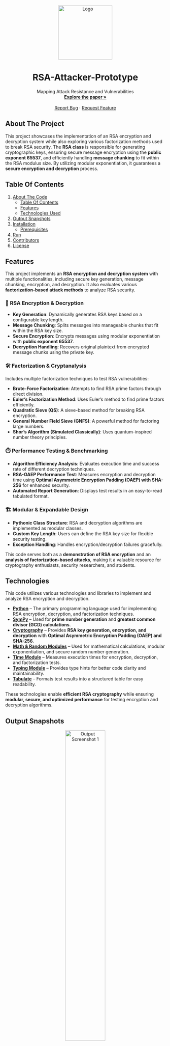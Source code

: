<a id="readme-top"></a>

<!-- PROJECT LOGO -->
<br />
<div align="center"> 
  <a href="https://github.com/feiryrej/rsa-attacker-prototype">
    <img src="https://github.com/user-attachments/assets/2da91324-a23d-4655-99d6-766c71b232ae" alt="Logo" width="170" height="170">
  </a>

  <h1 align="center">RSA-Attacker-Prototype</h1> 
  <p align="center">
    Mapping Attack Resistance and Vulnerabilities
    <br />
    <a href="https://drive.google.com/drive/folders/13OPHTafFAbe67403Vr7lv9-Q2bJgp9s2"><strong>Explore the paper »</strong></a>
    <br />
    <br />
    <a href="https://github.com/feiryrej/rsa-attacker-prototype/issues">Report Bug</a>
    ·
    <a href="https://github.com/feiryrej/rsa-attacker-prototype/issues">Request Feature</a>
  </p>
</div>

<!-- ABOUT THE PROJECT -->
## About The Project
This project showcases the implementation of an RSA encryption and decryption system while also exploring various factorization methods used to break RSA security. The **RSA class** is responsible for generating cryptographic keys, ensuring secure message encryption using the **public exponent 65537**, and efficiently handling **message chunking** to fit within the RSA modulus size. By utilizing modular exponentiation, it guarantees a **secure encryption and decryption** process.

<!-- TABLE OF CONTENTS -->
## Table Of Contents
<ol>
  <li>
    <a href="#about-the-project">About The Code</a>
    <ul>
      <li><a href="#table-of-contents">Table Of Contents</a></li>
      <li><a href="#features">Features</a></li>
      <li><a href="#technologies">Technologies Used</a></li>
    </ul>
  </li>
  <li>
    <a href="#output-snapshots">Output Snapshots</a>
  </li>
  <li>
    <a href="#installation">Installation</a>
    <ul>
      <li><a href="#prerequisites">Prerequisites</a></li>
    </ul>
  </li>
  <li>
    <a href="#run">Run</a>
  </li>
  <li>
    <a href="#contributors">Contributors</a>
  </li>
  <li>
    <a href="#license">License</a>
  </li>
</ol> 

<!-- FEATURES -->
## Features

This project implements an **RSA encryption and decryption system** with multiple functionalities, including secure key generation, message chunking, encryption, and decryption. It also evaluates various **factorization-based attack methods** to analyze RSA security.

### 🔐 RSA Encryption & Decryption  
- **Key Generation**: Dynamically generates RSA keys based on a configurable key length.  
- **Message Chunking**: Splits messages into manageable chunks that fit within the RSA key size.  
- **Secure Encryption**: Encrypts messages using modular exponentiation with **public exponent 65537**.  
- **Decryption Handling**: Recovers original plaintext from encrypted message chunks using the private key.  

### 🛠️ Factorization & Cryptanalysis  
Includes multiple factorization techniques to test RSA vulnerabilities:  
- **Brute-Force Factorization**: Attempts to find RSA prime factors through direct division.  
- **Euler’s Factorization Method**: Uses Euler’s method to find prime factors efficiently.  
- **Quadratic Sieve (QS)**: A sieve-based method for breaking RSA encryption.  
- **General Number Field Sieve (GNFS)**: A powerful method for factoring large numbers.  
- **Shor’s Algorithm (Simulated Classically)**: Uses quantum-inspired number theory principles.  

### ⏱️ Performance Testing & Benchmarking  
- **Algorithm Efficiency Analysis**: Evaluates execution time and success rate of different decryption techniques.  
- **RSA-OAEP Performance Test**: Measures encryption and decryption time using **Optimal Asymmetric Encryption Padding (OAEP) with SHA-256** for enhanced security.  
- **Automated Report Generation**: Displays test results in an easy-to-read tabulated format.  

### 🏗️ Modular & Expandable Design  
- **Pythonic Class Structure**: RSA and decryption algorithms are implemented as modular classes.  
- **Custom Key Length**: Users can define the RSA key size for flexible security testing.  
- **Exception Handling**: Handles encryption/decryption failures gracefully.  

This code serves both as a **demonstration of RSA encryption** and an **analysis of factorization-based attacks**, making it a valuable resource for cryptography enthusiasts, security researchers, and students.

<!-- TECHNOLOGIES USED -->
## Technologies

This code utilizes various technologies and libraries to implement and analyze RSA encryption and decryption.  

- **[Python](https://www.python.org/)** – The primary programming language used for implementing RSA encryption, decryption, and factorization techniques.  
- **[SymPy](https://www.sympy.org/)** – Used for **prime number generation** and **greatest common divisor (GCD) calculations**.  
- **[Cryptography](https://cryptography.io/)** – Provides **RSA key generation, encryption, and decryption** with **Optimal Asymmetric Encryption Padding (OAEP) and SHA-256**.  
- **[Math & Random Modules](https://docs.python.org/3/library/math.html)** – Used for mathematical calculations, modular exponentiation, and secure random number generation.  
- **[Time Module](https://docs.python.org/3/library/time.html)** – Measures execution times for encryption, decryption, and factorization tests.  
- **[Typing Module](https://docs.python.org/3/library/typing.html)** – Provides type hints for better code clarity and maintainability.  
- **[Tabulate](https://pypi.org/project/tabulate/)** – Formats test results into a structured table for easy readability.  

These technologies enable **efficient RSA cryptography** while ensuring **modular, secure, and optimized performance** for testing encryption and decryption algorithms.

<!-- OUTPUT SNAPSHOTS -->
## Output Snapshots
<p align="center">
  <img src="https://github.com/user-attachments/assets/ff61ddc8-4a91-4952-8750-1b7ea860f8a1" alt="Output Screenshot 1" width="50%">
</p>

<!-- INSTALLATION -->
## Installation  
To run this RSA encryption and decryption project, you need **Python 3.8+** and several dependencies. Follow these steps to install and run the program:  

### Prerequisites
Ensure you have **Python 3.8 or later** installed. You can check your Python version with:
```
python --version
```
### Install Dependencies
Clone this repository and navigate to the project directory:
```
git clone https://github.com/your-username/rsa-encryption.git  
cd rsa-encryption  
```
Then, install the required Python packages:
```
pip install -r requirements.txt  
```
If requirements.txt is not available, manually install dependencies:
```
pip install sympy cryptography tabulate  
```

<!-- HOW TO RUN THE PROGRAM -->
##  Run
To start the RSA encryption analysis, run:
```
python main.py  
```
The program will prompt you to:

Enter a message for encryption.
Specify an RSA key length (e.g., 1024 or 2048 bits).
View the encrypted message, decryption process, and decryption algorithm results.

<!-- TABLE -->
## Contributors
  <table style="width: 100%; text-align: center;">
    <thead>
      <tr>
        <th>Name</th>
        <th>Avatar</th>
        <th>GitHub</th>
        <th>Contributions</th>
      </tr>
    </thead>
    <tbody>
      <tr>
        <td>Regina Bonifacio</td>
        <td><img src="https://avatars.githubusercontent.com/u/116869096?s=400&u=43146b191775802d9ab2f0f721b452ffc52c9efa&v=4" alt="" style="border-radius: 50%; width: 50px;"></td>
        <td><a href="https://github.com/feiryrej">feiryrej</a></td>
        <td>
          Regina set up the development environment and established the project codebase, laying the foundation for the system's implementation. 
          She was primarily responsible for designing and   implementing the decryption algorithms, which include brute-force factorization, Euler’s factorization method, 
          the quadratic sieve, the General Number Field Sieve (GNFS), and a classical simulation of Shor’s algorithm. In addition to her work on cryptanalysis, she facilitated 
          the overall development process, ensuring the code was efficient, structured, and maintainable. 
          Regina also collaborated closely with Acelle in refining and editing `main.py`, focusing on optimizing the encryption and decryption flow to enhance performance and accuracy.  
        </td>
      </tr>
      <tr>
        <td>Syruz Ken Domingo</td>
        <td><img src="https://avatars.githubusercontent.com/u/141235021?v=4" alt="" style="border-radius: 50%; width: 50px;"></td>
        <td><a href="https://github.com/sykeruzn">sykeruzn</a></td>
        <td>
          Syruz played a key role in the development of rsa, implementing the core RSA encryption and decryption system. He designed the key generation process, 
          ensuring the secure creation of RSA key pairs using random prime generation and modular exponentiation. To enhance encryption efficiency, he implemented message chunking, 
          allowing larger plaintexts to be processed while maintaining RSA’s security constraints.
        </td>
      </tr>
      <tr>
        <td>Hans Christian Queja</td>
        <td><img src="https://avatars.githubusercontent.com/u/65350664?v=4" alt="" style="border-radius: 50%; width: 50px;"></td>
        <td><a href="https://github.com/HansQueja">HansQueja</a></td>
        <td>
          Hans developed performance testing, which is responsible for evaluating the efficiency of encryption and decryption algorithms. He implemented test_algorithm, 
          a function that benchmarks decryption techniques by measuring execution time, verifying decryption success, and handling errors gracefully. Additionally, 
          he designed measure_rsa_oaep, which assesses the encryption and decryption performance of RSA using Optimal Asymmetric Encryption Padding (OAEP) with SHA-256. 
        </td>
      </tr>
      <tr>
        <td>Acelle Krislette Rosales</td>
        <td><img src="https://avatars.githubusercontent.com/u/143507354?v=4" alt="" style="border-radius: 50%; width: 50px;"></td>
        <td><a href="https://github.com/krislette">krislette</a></td>
        <td>
          Acelle developed and integrated the main execution script, ensuring the seamless coordination of RSA encryption, decryption, and performance analysis. She implemented the core 
          logic for handling user input, RSA key generation, and message encryption, making the system interactive and user-friendly. Acelle also structured the execution flow for testing 
          various decryption algorithms, integrating brute-force, Euler's factorization, the quadratic sieve, GNFS, and Shor's algorithm. Additionally, she developed the PDF report generation 
          feature using FPDF, allowing the results of RSA encryption, decryption, and performance analysis to be documented in a structured format. 
        </td>
      </tr>
    </tbody>
  </table>
</section>

<!-- LICENSE -->
## License

Distributed under the [MIT](https://choosealicense.com/licenses/mit/) License. See [LICENSE](LICENSE) for more information.

<p align="right">[<a href="#readme-top">Back to top</a>]</p>
